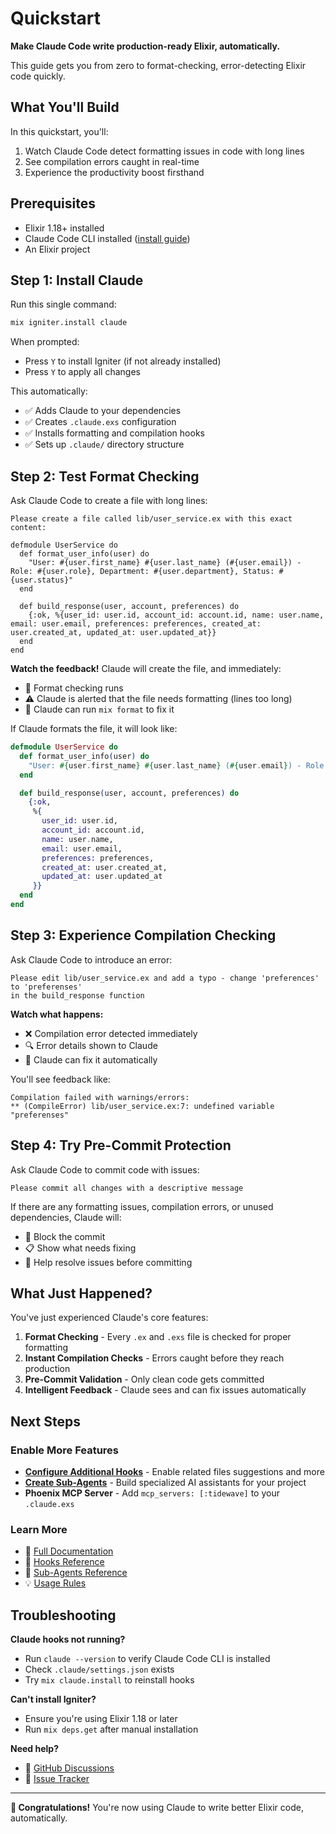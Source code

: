 # Quickstart

**Make Claude Code write production-ready Elixir, automatically.**

This guide gets you from zero to format-checking, error-detecting Elixir code quickly.

## What You'll Build

In this quickstart, you'll:
1. Watch Claude Code detect formatting issues in code with long lines
2. See compilation errors caught in real-time
3. Experience the productivity boost firsthand

## Prerequisites

- Elixir 1.18+ installed
- Claude Code CLI installed ([install guide](https://docs.anthropic.com/en/docs/claude-code/quickstart))
- An Elixir project

## Step 1: Install Claude

Run this single command:

```bash
mix igniter.install claude
```

When prompted:
- Press `Y` to install Igniter (if not already installed)
- Press `Y` to apply all changes

This automatically:
- ✅ Adds Claude to your dependencies
- ✅ Creates `.claude.exs` configuration
- ✅ Installs formatting and compilation hooks
- ✅ Sets up `.claude/` directory structure

## Step 2: Test Format Checking

Ask Claude Code to create a file with long lines:

```
Please create a file called lib/user_service.ex with this exact content:

defmodule UserService do
  def format_user_info(user) do
    "User: #{user.first_name} #{user.last_name} (#{user.email}) - Role: #{user.role}, Department: #{user.department}, Status: #{user.status}"
  end

  def build_response(user, account, preferences) do
    {:ok, %{user_id: user.id, account_id: account.id, name: user.name, email: user.email, preferences: preferences, created_at: user.created_at, updated_at: user.updated_at}}
  end
end
```

**Watch the feedback!** Claude will create the file, and immediately:
- 🎨 Format checking runs
- ⚠️ Claude is alerted that the file needs formatting (lines too long)
- 🔧 Claude can run `mix format` to fix it

If Claude formats the file, it will look like:
```elixir
defmodule UserService do
  def format_user_info(user) do
    "User: #{user.first_name} #{user.last_name} (#{user.email}) - Role: #{user.role}, Department: #{user.department}, Status: #{user.status}"
  end

  def build_response(user, account, preferences) do
    {:ok,
     %{
       user_id: user.id,
       account_id: account.id,
       name: user.name,
       email: user.email,
       preferences: preferences,
       created_at: user.created_at,
       updated_at: user.updated_at
     }}
  end
end
```

## Step 3: Experience Compilation Checking

Ask Claude Code to introduce an error:

```
Please edit lib/user_service.ex and add a typo - change 'preferences' to 'preferenses' 
in the build_response function
```

**Watch what happens:**
- ❌ Compilation error detected immediately
- 🔍 Error details shown to Claude
- 🔧 Claude can fix it automatically

You'll see feedback like:
```
Compilation failed with warnings/errors:
** (CompileError) lib/user_service.ex:7: undefined variable "preferenses"
```

## Step 4: Try Pre-Commit Protection

Ask Claude Code to commit code with issues:

```
Please commit all changes with a descriptive message
```

If there are any formatting issues, compilation errors, or unused dependencies, Claude will:
- 🛑 Block the commit
- 📋 Show what needs fixing
- 🔄 Help resolve issues before committing

## What Just Happened?

You've just experienced Claude's core features:

1. **Format Checking** - Every `.ex` and `.exs` file is checked for proper formatting
2. **Instant Compilation Checks** - Errors caught before they reach production
3. **Pre-Commit Validation** - Only clean code gets committed
4. **Intelligent Feedback** - Claude sees and can fix issues automatically

## Next Steps

### Enable More Features

- **[Configure Additional Hooks](hooks.md)** - Enable related files suggestions and more
- **[Create Sub-Agents](subagents.md)** - Build specialized AI assistants for your project
- **Phoenix MCP Server** - Add `mcp_servers: [:tidewave]` to your `.claude.exs`

### Learn More

- 📖 [Full Documentation](https://hexdocs.pm/claude)
- 🎪 [Hooks Reference](hooks.md)
- 🤖 [Sub-Agents Reference](subagents.md)
- 💡 [Usage Rules](https://hexdocs.pm/usage_rules)

## Troubleshooting

**Claude hooks not running?**
- Run `claude --version` to verify Claude Code CLI is installed
- Check `.claude/settings.json` exists
- Try `mix claude.install` to reinstall hooks

**Can't install Igniter?**
- Ensure you're using Elixir 1.18 or later
- Run `mix deps.get` after manual installation

**Need help?**
- 💬 [GitHub Discussions](https://github.com/bradleygolden/claude/discussions)
- 🐛 [Issue Tracker](https://github.com/bradleygolden/claude/issues)

---

**🎉 Congratulations!** You're now using Claude to write better Elixir code, automatically.